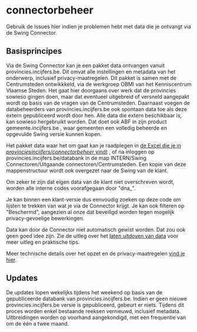 # connectorbeheer

Gebruik de Issues hier indien je problemen hebt met data die je ontvangt via de Swing Connector.

## Basisprincipes

Via de Swing Connector kan je een pakket data ontvangen vanuit provincies.incijfers.be. Dit omvat alle instellingen en metadata van het onderwerp, inclusief privacy-maatregelen. Dit pakket is samen met de Centrumsteden ontwikkkeld, via de werkgroep OBMI van het Kenniscentrum Vlaamse Steden. Het gaat hier doorgaans over werk dat de provincies sowieso gingen doen, maar dat eventueel uitgebreid of versneld aangepakt wordt op basis van de vragen van de Centrumsteden. Daarnaast voegen de databeheerders van provincies.incijfers.be ook spontaan data toe als deze extern gepubliceerd wordt door hen. Alle data die extern beschikbaar is, kan sowieso hergebruikt worden. Dat doet ook ABF in zijn product gemeente.incijfers.be , waar gemeenten een volledig beheerde en opgevulde Swing versie kunnen kopen.

Het pakket data waar het om gaat kan je raadplegen in [de Excel die je in *provinciesincijfers/connectorbeheer* vindt](https://github.com/provinciesincijfers/connectorbeheer/blob/master/00_swing_connector_overzicht.xlsx) , of na inloggen op provincies.incijfers.be/databank in de map INTERN/Swing Connectoren/Uitgaande connectoren/Centrumsteden. Een kopie van deze mappenstructuur wordt ook overgezet naar de Swing van de klant.

Om zeker te zijn dat eigen data van de klant niet overschreven wordt, worden alle interne codes voorafgegaan door "dna_". 

Je kan binnen een klant-versie dus eenvoudig zoeken op deze code om lijsten te trekken van wat je via de Connector krijgt. Je kan ook filteren op "Beschermd", aangezien al onze dat beveiligd worden tegen mogelijk privacy-gevoelige bewerkingen.

Data kan door de Connector niet automatisch gewist worden. Dat zou ook geen goed idee zijn. Zie de uitleg over het [laten uitdoven van data](https://github.com/provinciesincijfers/JiveDocumentation/blob/master/01.%20Algemeen%20databeheer/Levensloop%20onderwerpen.md) voor meer uitleg en praktische tips.

Meer technische details over het opzet en de privacy-maatregelen [vind je hier](https://teams.microsoft.com/l/file/22F2D090-619A-4E49-88CC-8482149A8004?tenantId=abeeed50-ea7b-4008-b0e5-d27f624bf85e&fileType=pdf&objectUrl=https%3A%2F%2Fvlbr.sharepoint.com%2Fteams%2FDA-Interprovincialewerking%2FGedeelde%20documenten%2FGeneral%2FABF%2Fafspraken%20en%20verslagen%2F20181109%20-%20swing%20connector%20en%20webservices.pdf&baseUrl=https%3A%2F%2Fvlbr.sharepoint.com%2Fteams%2FDA-Interprovincialewerking&serviceName=teams&threadId=19:c4098e9ac4e540f99d6f626ed467eaa0@thread.tacv2&groupId=affb505a-9c02-40a9-a491-9b2e3ac774a6).

## Updates

De updates lopen wekelijks tijdens het weekend op basis van de gepubliceerde databank van provincies.incijfers.be. Indien er geen nieuwe provincies.incijfers.be versie is gepubliceerd, gebeurt er niets. Tijdens dit proces worden enkel bestaande reeksen vernieuwd, inclusief metadata. 
Uitbreidingen worden op voorhand aangekondigd, met een frequentie van om de één a twee maand.

